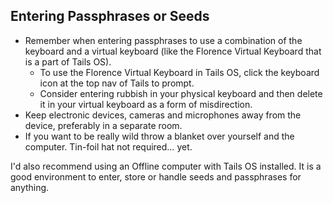 ## Entering Passphrases or Seeds

- Remember when entering passphrases to use a combination of the keyboard and a virtual keyboard (like the Florence Virtual Keyboard that is a part of Tails OS).
  - To use the Florence Virtual Keyboard in Tails OS, click the keyboard icon at the top nav of Tails to prompt.
  - Consider entering rubbish in your physical keyboard and then delete it in your virtual keyboard as a form of misdirection.
- Keep electronic devices, cameras and microphones away from the device, preferably in a separate room.
- If you want to be really wild throw a blanket over yourself and the computer. Tin-foil hat not required… yet.

I'd also recommend using an Offline computer with Tails OS installed. It is a good environment to enter, store or handle seeds and passphrases for anything.